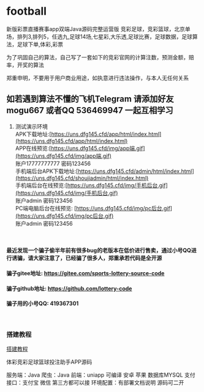 # football
新版彩票直播赛事app双端Java源码完整运营版
竞彩足球，竞彩篮球，北京单场，排列3,排列5，任选九,足球14场,七星彩,大乐透,足球比赛，足球数据，足球算法，足球下单,体彩,彩票

为了巩固自己的算法，自己写了一套如下的竞彩官网的计算注数，预测金额，赔率，开奖的算法

郑重申明，不要用于用户商业用途，如执意进行违法操作，与本人无任何关系
## 如若遇到算法不懂的飞机Telegram 请添加好友 mogu667 或者QQ 536469947 一起互相学习

1.  测试演示环境  <br>
APK下载地址:[https://uns.dfg145.cfd/app/html/index.html](https://uns.dfg145.cfd/app/html/index.html)<br>
APP在线预览:[https://uns.dfg145.cfd/img/app端.gif](https://uns.dfg145.cfd/img/app端.gif)<br>
账户17777777777 密码123456 <br>
手机端后台APK下载地址:[https://uns.dfg145.cfd/admin/html/index.html](https://uns.dfg145.cfd/shoujiadmin/html/index.html)<br>
手机端后台在线预览:[https://uns.dfg145.cfd/img/手机后台.gif](https://uns.dfg145.cfd/img/手机后台.gif)<br>
账户admin 密码123456 <br>
PC端电脑后台在线预览: [https://uns.dfg145.cfd/img/pc后台.gif](https://uns.dfg145.cfd/img/pc后台.gif)<br>
账户admin 密码123456 <br>
<br>


#### 最近发现一个骗子偷半年前有很多bug的老版本在低价进行售卖，通过小号QQ进行诱骗，请大家注意了，已经骗了很多人，郑重承若代码是全开源
#### 骗子gitee地址:  https://gitee.com/sports-lottery-source-code
#### 骗子github地址: https://github.com/lottery-code
#### 骗子用的小号QQ: 419367301

<br>

### 搭建教程
[搭建教程](https://youtu.be/7BIIAtqUiUI)

体彩竞彩足球篮球投注助手APP源码

服务端：Java
爬虫：Java
前端：uniapp 可编译 安卓 苹果
数据库MYSQL
支付接口：支付宝 微信 第三方都可以接
环境配置：有部署文档说明
源码可二开


